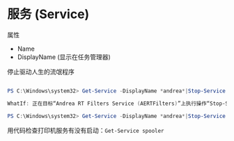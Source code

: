 
# 服务 **(Service)**


属性
- Name
- DisplayName (显示在任务管理器)

停止驱动人生的流氓程序
```powershell

PS C:\Windows\system32> Get-Service -DisplayName *andrea*|Stop-Service -WhatIf

WhatIf: 正在目标“Andrea RT Filters Service (AERTFilters)”上执行操作“Stop-Service”。

PS C:\Windows\system32> Get-Service -DisplayName *andrea*|Stop-Service

```

用代码检查打印机服务有没有启动：`Get-Service spooler`
